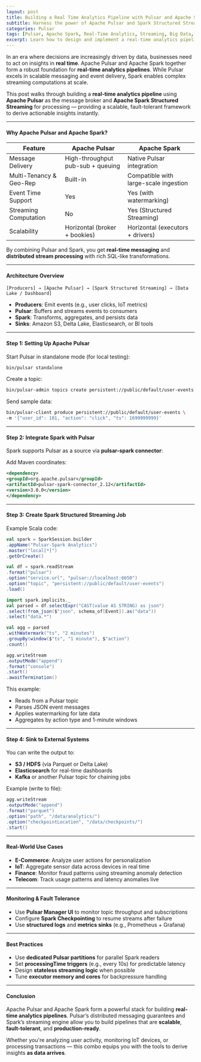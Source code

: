 ```yaml
---
layout: post
title: Building a Real Time Analytics Pipeline with Pulsar and Apache Spark
subtitle: Harness the power of Apache Pulsar and Spark Structured Streaming to process real-time data at scale
categories: Pulsar
tags: [Pulsar, Apache Spark, Real-Time Analytics, Streaming, Big Data, Event Processing, Data Pipeline]
excerpt: Learn how to design and implement a real-time analytics pipeline using Apache Pulsar and Apache Spark. Explore Pulsar connectors, stream ingestion, transformation, and aggregation for actionable insights.
---
```

In an era where decisions are increasingly driven by data, businesses need to act on insights in **real time**. Apache Pulsar and Apache Spark together form a robust foundation for **real-time analytics pipelines**. While Pulsar excels in scalable messaging and event delivery, Spark enables complex streaming computations at scale.

This post walks through building a **real-time analytics pipeline** using **Apache Pulsar** as the message broker and **Apache Spark Structured Streaming** for processing — providing a scalable, fault-tolerant framework to derive actionable insights instantly.

---

#### Why Apache Pulsar and Apache Spark?

| Feature                     | Apache Pulsar                          | Apache Spark                          |
|-----------------------------|----------------------------------------|----------------------------------------|
| Message Delivery            | High-throughput pub-sub + queuing      | Native Pulsar integration              |
| Multi-Tenancy & Geo-Rep     | Built-in                               | Compatible with large-scale ingestion  |
| Event Time Support          | Yes                                    | Yes (with watermarking)                |
| Streaming Computation       | No                                     | Yes (Structured Streaming)             |
| Scalability                 | Horizontal (broker + bookies)          | Horizontal (executors + drivers)       |

By combining Pulsar and Spark, you get **real-time messaging** and **distributed stream processing** with rich SQL-like transformations.

---

#### Architecture Overview

```
[Producers] → [Apache Pulsar] → [Spark Structured Streaming] → [Data Lake / Dashboard]
```

- **Producers**: Emit events (e.g., user clicks, IoT metrics)
- **Pulsar**: Buffers and streams events to consumers
- **Spark**: Transforms, aggregates, and persists data
- **Sinks**: Amazon S3, Delta Lake, Elasticsearch, or BI tools

---

#### Step 1: Setting Up Apache Pulsar

Start Pulsar in standalone mode (for local testing):

```bash
bin/pulsar standalone
```

Create a topic:

```bash
bin/pulsar-admin topics create persistent://public/default/user-events
```

Send sample data:

```bash
bin/pulsar-client produce persistent://public/default/user-events \
-m '{"user_id": 101, "action": "click", "ts": 1699999999}'
```

---

#### Step 2: Integrate Spark with Pulsar

Spark supports Pulsar as a source via **pulsar-spark connector**:

Add Maven coordinates:

```xml
<dependency>
<groupId>org.apache.pulsar</groupId>
<artifactId>pulsar-spark-connector_2.12</artifactId>
<version>3.0.0</version>
</dependency>
```

---

#### Step 3: Create Spark Structured Streaming Job

Example Scala code:

```scala
val spark = SparkSession.builder
.appName("Pulsar-Spark Analytics")
.master("local[*]")
.getOrCreate()

val df = spark.readStream
.format("pulsar")
.option("service.url", "pulsar://localhost:6650")
.option("topic", "persistent://public/default/user-events")
.load()

import spark.implicits._
val parsed = df.selectExpr("CAST(value AS STRING) as json")
.select(from_json($"json", schema_of[Event]).as("data"))
.select("data.*")

val agg = parsed
.withWatermark("ts", "2 minutes")
.groupBy(window($"ts", "1 minute"), $"action")
.count()

agg.writeStream
.outputMode("append")
.format("console")
.start()
.awaitTermination()
```

This example:
- Reads from a Pulsar topic
- Parses JSON event messages
- Applies watermarking for late data
- Aggregates by action type and 1-minute windows

---

#### Step 4: Sink to External Systems

You can write the output to:

- **S3 / HDFS** (via Parquet or Delta Lake)
- **Elasticsearch** for real-time dashboards
- **Kafka** or another Pulsar topic for chaining jobs

Example (write to file):

```scala
agg.writeStream
.outputMode("append")
.format("parquet")
.option("path", "/data/analytics/")
.option("checkpointLocation", "/data/checkpoints/")
.start()
```

---

#### Real-World Use Cases

- **E-Commerce**: Analyze user actions for personalization
- **IoT**: Aggregate sensor data across devices in real time
- **Finance**: Monitor fraud patterns using streaming anomaly detection
- **Telecom**: Track usage patterns and latency anomalies live

---

#### Monitoring & Fault Tolerance

- Use **Pulsar Manager UI** to monitor topic throughput and subscriptions
- Configure **Spark Checkpointing** to resume streams after failure
- Use **structured logs** and **metrics sinks** (e.g., Prometheus + Grafana)

---

#### Best Practices

- Use **dedicated Pulsar partitions** for parallel Spark readers
- Set **processingTime triggers** (e.g., every 10s) for predictable latency
- Design **stateless streaming logic** when possible
- Tune **executor memory and cores** for backpressure handling

---

#### Conclusion

Apache Pulsar and Apache Spark form a powerful stack for building **real-time analytics pipelines**. Pulsar’s distributed messaging guarantees and Spark’s streaming engine allow you to build pipelines that are **scalable**, **fault-tolerant**, and **production-ready**.

Whether you're analyzing user activity, monitoring IoT devices, or processing transactions — this combo equips you with the tools to derive insights **as data arrives**.
